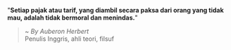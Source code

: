 "**Setiap pajak atau tarif, yang diambil secara paksa dari orang yang tidak mau, adalah tidak bermoral dan menindas.**"

> ~ _By Auberon Herbert_  
Penulis Inggris, ahli teori, filsuf
